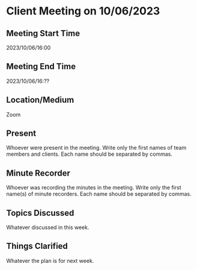 # Client Meeting on 10/06/2023

## Meeting Start Time
2023/10/06/16:00

## Meeting End Time
2023/10/06/16:??

## Location/Medium
Zoom

## Present

Whoever were present in the meeting. Write only the first names of team members and clients. Each name should be separated by commas.

## Minute Recorder

Whoever was recording the minutes in the meeting. Write only the first name(s) of minute recorders. Each name should be separated by commas.

## Topics Discussed

Whatever discussed in this week.

## Things Clarified

Whatever the plan is for next week.
